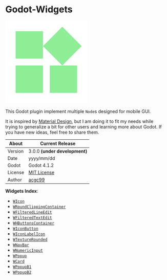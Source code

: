 # Godot-Widgets

![](https://github.com/acgc99/Godot-Widgets/blob/main/assets/widgets.png?raw=true)

This Godot plugin implement multiple `Node`s designed for mobile GUI.

It is inspired by [Material Design](https://m3.material.io/), but I am doing it to fit my needs while trying to generalize a bit for other users and learning more about Godot. If you have new ideas, feel free to share them.

| About      | Current Release                     |
|------------|-------------------------------------|
| Version    | 3.0.0 **(under development)**       |
| Date       | yyyy/mm/dd                          |
| Godot      | Godot 4.1.2                         |
| License    | [MIT License](../../LICENSE.md)     |
| Author     | [acgc99](https://github.com/acgc99) |

**Widgets Index**:
- [`WIcon`](#w_icon)
- [`WRoundClippingContainer`](#w_round_clipping_container)
- [`WFilteredLineEdit`](#w_filtered_line_edit)
- [`WFilteredTextEdit`](#w_filtered_text_edit)
- [`WHButtonsContainer`](#w_h_buttons_container)
- [`WIconButton`](#w_icon_button)
- [`WIconLabelIcon`](#w_icon_label_icon)
- [`WTextureRounded`](#w_texture_rounded)
- [`WNavBar`](#w_nav_bar)
- [`WNumericInput`](#w_numeric_input)
- [`WPopup`](#w_popup_b1)
- [`WCard`](#w_card)
- [`WPopupB1`](#w_popup_b1)
- [`WPopupB2`](#w_popup_b2)
